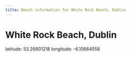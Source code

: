 ```yaml
---
title: Beach information for White Rock Beach, Dublin
---
```

# White Rock Beach, Dublin 

<div class="location-info">latitude: 53.26601218 longitude: -6.10664558</div>
<div id="met-eireann-warnings"></div>
<div></div>